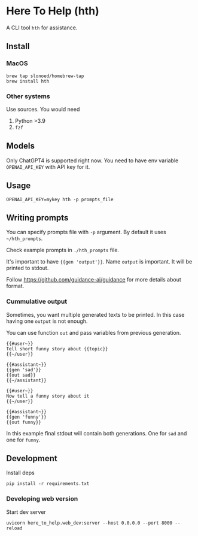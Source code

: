 # Here To Help (hth)
A CLI tool `hth` for assistance.

## Install

### MacOS
```
brew tap slonoed/homebrew-tap
brew install hth
```

### Other systems

Use sources. You would need
1. Python >3.9
2. `fzf`

## Models

Only ChatGPT4 is supported right now.
You need to have env variable `OPENAI_API_KEY` with API key for it.

## Usage

```
OPENAI_API_KEY=mykey hth -p prompts_file
```

## Writing prompts

You can specify prompts file with `-p` argument. By default it uses `~/hth_prompts`.

Check example prompts in `./hth_prompts` file.

It's important to have `{{gen 'output'}}`. Name `output` is important.
It will be printed to stdout.

Follow https://github.com/guidance-ai/guidance for more details about format.

### Cummulative output

Sometimes, you want multiple generated texts to be printed. In this case
having one `output` is not enough.

You can use function `out` and pass variables from previous generation.

```
{{#user~}}
Tell short funny story about {{topic}}
{{~/user}}

{{#assistant~}}
{{gen 'sad'}}
{{out sad}}
{{~/assistant}}

{{#user~}}
Now tell a funny story about it
{{~/user}}

{{#assistant~}}
{{gen 'funny'}}
{{out funny}}
```

In this example final stdout will contain both generations. One for `sad`
and one for `funny`.

## Development

Install deps
```
pip install -r requirements.txt
```

### Developing web version

Start dev server
```
uvicorn here_to_help.web_dev:server --host 0.0.0.0 --port 8000 --reload
```